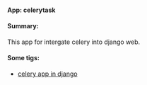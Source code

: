 #### App: celerytask

#### Summary:
This app for intergate celery into django web.

#### Some tigs:
- [celery app in django](https://github.com/celery/celery/tree/master/examples/django)
